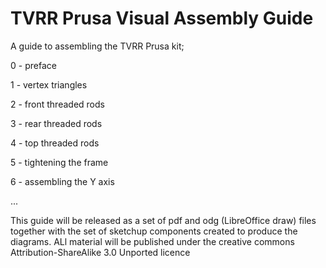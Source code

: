 TVRR Prusa Visual Assembly Guide
================================

A guide to assembling the TVRR Prusa kit;

0 - preface

1 - vertex triangles

2 - front threaded rods

3 - rear threaded rods

4 - top threaded rods

5 - tightening the frame

6 - assembling the Y axis

...

This guide will be released as a set of pdf and odg (LibreOffice draw) files together with the set of sketchup components created to produce the diagrams. ALl material will be published under the creative commons Attribution-ShareAlike 3.0 Unported licence